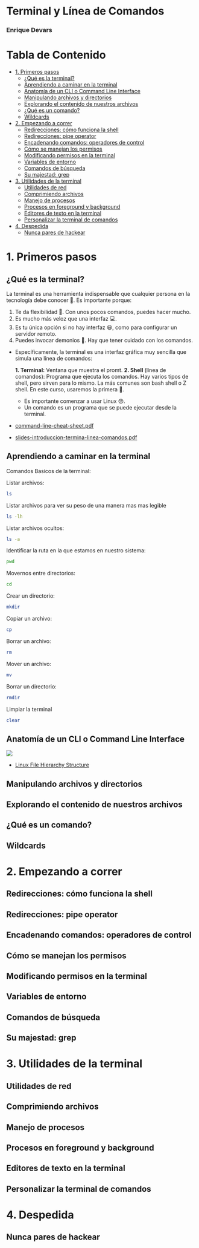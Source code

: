 <h1>Terminal y Línea de Comandos</h1>

<h3>Enrique Devars</h3>

<h1>Tabla de Contenido</h1>

- [1. Primeros pasos](#1-primeros-pasos)
  - [¿Qué es la terminal?](#qué-es-la-terminal)
  - [Aprendiendo a caminar en la terminal](#aprendiendo-a-caminar-en-la-terminal)
  - [Anatomía de un CLI o Command Line Interface](#anatomía-de-un-cli-o-command-line-interface)
  - [Manipulando archivos y directorios](#manipulando-archivos-y-directorios)
  - [Explorando el contenido de nuestros archivos](#explorando-el-contenido-de-nuestros-archivos)
  - [¿Qué es un comando?](#qué-es-un-comando)
  - [Wildcards](#wildcards)
- [2. Empezando a correr](#2-empezando-a-correr)
  - [Redirecciones: cómo funciona la shell](#redirecciones-cómo-funciona-la-shell)
  - [Redirecciones: pipe operator](#redirecciones-pipe-operator)
  - [Encadenando comandos: operadores de control](#encadenando-comandos-operadores-de-control)
  - [Cómo se manejan los permisos](#cómo-se-manejan-los-permisos)
  - [Modificando permisos en la terminal](#modificando-permisos-en-la-terminal)
  - [Variables de entorno](#variables-de-entorno)
  - [Comandos de búsqueda](#comandos-de-búsqueda)
  - [Su majestad: grep](#su-majestad-grep)
- [3. Utilidades de la terminal](#3-utilidades-de-la-terminal)
  - [Utilidades de red](#utilidades-de-red)
  - [Comprimiendo archivos](#comprimiendo-archivos)
  - [Manejo de procesos](#manejo-de-procesos)
  - [Procesos en foreground y background](#procesos-en-foreground-y-background)
  - [Editores de texto en la terminal](#editores-de-texto-en-la-terminal)
  - [Personalizar la terminal de comandos](#personalizar-la-terminal-de-comandos)
- [4. Despedida](#4-despedida)
  - [Nunca pares de hackear](#nunca-pares-de-hackear)


# 1. Primeros pasos

## ¿Qué es la terminal?

La terminal es una herramienta indispensable que cualquier persona en la tecnología debe conocer 👀. Es importante porque:

  1. Te da flexibilidad 📏. Con unos pocos comandos, puedes hacer mucho.
  2. Es mucho más veloz que una interfaz 💻.
  3. Es tu única opción si no hay interfaz 😆, como para configurar un servidor remoto.
  4. Puedes invocar demonios 👿. Hay que tener cuidado con los comandos.


- Específicamente, la terminal es una interfaz gráfica muy sencilla que simula una línea de comandos:

  **1. Terminal:** Ventana que muestra el promt.
  **2. Shell** (línea de comandos): Programa que ejecuta los comandos. Hay varios tipos de shell, pero sirven para lo mismo. La más comunes son bash shell o Z shell. En este curso, usaremos la primera 🍎.

  - Es importante comenzar a usar Linux 😟.
  - Un comando es un programa que se puede ejecutar desde la terminal.

- [command-line-cheat-sheet.pdf](https://drive.google.com/file/d/1j19jtv_8-QZ80k3I2tt7LmLW2OmkTzm0/view?usp=sharing)
- [slides-introduccion-termina-linea-comandos.pdf](https://drive.google.com/file/d/1sL_BNB-uHyRDsI0atLq2SP0h2Y95wEXh/view?usp=sharing)

## Aprendiendo a caminar en la terminal

Comandos Basicos de la terminal:

Listar archivos:

```bash
ls
```

Listar archivos para ver su peso de una manera mas mas legible

```bash
ls -lh
```

Listar archivos ocultos:

```bash
ls -a
```

Identificar la ruta en la que estamos en nuestro sistema:

```bash
pwd
```

Movernos entre directorios:

```bash
cd
```

Crear un directorio:

```bash
mkdir
```

Copiar un archivo:

```bash
cp
```

Borrar un archivo:

```bash
rm
```

Mover un archivo:

```bash
mv
```

Borrar un directorio:

```bash
rmdir
```

Limpiar la terminal

```bash
clear
```

## Anatomía de un CLI o Command Line Interface

![](https://i.ibb.co/Dptw41X/terminal.webp)

- [Linux File Hierarchy Structure](https://www.geeksforgeeks.org/linux-file-hierarchy-structure/)

## Manipulando archivos y directorios



## Explorando el contenido de nuestros archivos



## ¿Qué es un comando?



## Wildcards




# 2. Empezando a correr

## Redirecciones: cómo funciona la shell




## Redirecciones: pipe operator




## Encadenando comandos: operadores de control




## Cómo se manejan los permisos




## Modificando permisos en la terminal




## Variables de entorno




## Comandos de búsqueda



## Su majestad: grep

# 3. Utilidades de la terminal

## Utilidades de red




## Comprimiendo archivos




## Manejo de procesos




## Procesos en foreground y background




## Editores de texto en la terminal




## Personalizar la terminal de comandos





# 4. Despedida

## Nunca pares de hackear